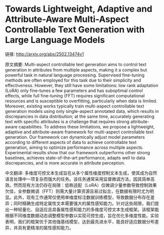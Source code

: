 # Towards Lightweight, Adaptive and Attribute-Aware Multi-Aspect Controllable Text Generation with Large Language Models

链接: http://arxiv.org/abs/2502.13474v1

原文摘要:
Multi-aspect controllable text generation aims to control text generation in
attributes from multiple aspects, making it a complex but powerful task in
natural language processing. Supervised fine-tuning methods are often employed
for this task due to their simplicity and effectiveness. However, they still
have some limitations: low rank adaptation (LoRA) only fine-tunes a few
parameters and has suboptimal control effects, while full fine-tuning (FFT)
requires significant computational resources and is susceptible to overfitting,
particularly when data is limited. Moreover, existing works typically train
multi-aspect controllable text generation models using only single-aspect
annotated data, which results in discrepancies in data distribution; at the
same time, accurately generating text with specific attributes is a challenge
that requires strong attribute-aware capabilities. To address these
limitations, we propose a lightweight, adaptive and attribute-aware framework
for multi-aspect controllable text generation. Our framework can dynamically
adjust model parameters according to different aspects of data to achieve
controllable text generation, aiming to optimize performance across multiple
aspects. Experimental results show that our framework outperforms other strong
baselines, achieves state-of-the-art performance, adapts well to data
discrepancies, and is more accurate in attribute perception.

中文翻译:
多维度可控文本生成旨在从多个属性维度控制文本生成，使其成为自然语言处理中一项复杂而强大的任务。该任务通常采用监督微调方法，因其简单高效。然而现有方法仍存在局限：低秩适配（LoRA）仅微调少量参数导致控制效果欠佳，全参数微调（FFT）则需大量计算资源且易过拟合，在数据有限时尤为明显。此外，现有工作通常仅使用单维度标注数据训练模型，导致数据分布存在差异；同时精确生成特定属性文本需要强大的属性感知能力。针对这些局限，我们提出一种轻量化、自适应且具备属性感知能力的多维度可控文本生成框架。该框架能根据不同维度数据动态调整模型参数以实现可控生成，旨在优化多维度性能。实验表明，我们的框架优于其他强基线模型，达到最先进水平，能良好适应数据分布差异，并具有更精准的属性感知能力。
